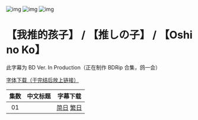 ![img](https://p.inari.site/usr/505/643a357ce6b9a.jpg)
![img](https://p.inari.site/kitauji/202306/26/oshinokoep10.jpg)
![img](https://p.inari.site/kitauji/202407/04/OshinoKoS2.jpg)

# 【我推的孩子】 / 【推しの子】 / 【Oshi no Ko】

此字幕为 BD Ver. In Production（正在制作 BDRip 合集，鸽一会）

[字体下载（于完结后放上链接）]()

|集数|中文标题|字幕下载|
|:-:|:-:|:-:|
|01||[简日]() [繁日]()|
